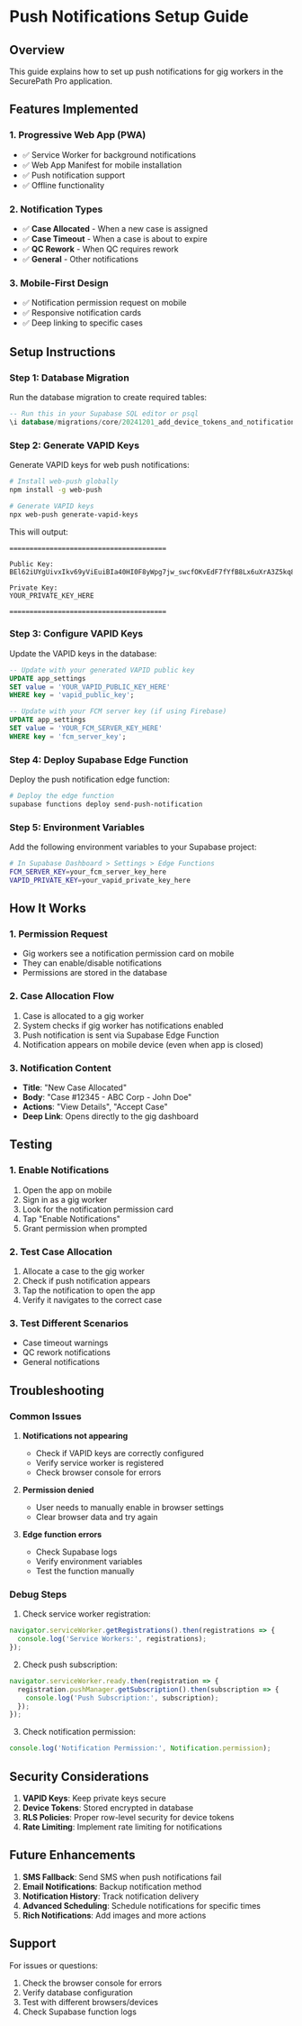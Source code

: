 # Push Notifications Setup Guide

## Overview
This guide explains how to set up push notifications for gig workers in the SecurePath Pro application.

## Features Implemented

### 1. Progressive Web App (PWA)
- ✅ Service Worker for background notifications
- ✅ Web App Manifest for mobile installation
- ✅ Push notification support
- ✅ Offline functionality

### 2. Notification Types
- ✅ **Case Allocated** - When a new case is assigned
- ✅ **Case Timeout** - When a case is about to expire
- ✅ **QC Rework** - When QC requires rework
- ✅ **General** - Other notifications

### 3. Mobile-First Design
- ✅ Notification permission request on mobile
- ✅ Responsive notification cards
- ✅ Deep linking to specific cases

## Setup Instructions

### Step 1: Database Migration
Run the database migration to create required tables:

```sql
-- Run this in your Supabase SQL editor or psql
\i database/migrations/core/20241201_add_device_tokens_and_notification_settings.sql
```

### Step 2: Generate VAPID Keys
Generate VAPID keys for web push notifications:

```bash
# Install web-push globally
npm install -g web-push

# Generate VAPID keys
npx web-push generate-vapid-keys
```

This will output:
```
=======================================

Public Key:
BEl62iUYgUivxIkv69yViEuiBIa40HI0F8yWpg7jw_swcfOKvEdF7fYfB8Lx6uXrA3Z5kq8LQ3oYyU0K9vN2sE

Private Key:
YOUR_PRIVATE_KEY_HERE

=======================================
```

### Step 3: Configure VAPID Keys
Update the VAPID keys in the database:

```sql
-- Update with your generated VAPID public key
UPDATE app_settings 
SET value = 'YOUR_VAPID_PUBLIC_KEY_HERE' 
WHERE key = 'vapid_public_key';

-- Update with your FCM server key (if using Firebase)
UPDATE app_settings 
SET value = 'YOUR_FCM_SERVER_KEY_HERE' 
WHERE key = 'fcm_server_key';
```

### Step 4: Deploy Supabase Edge Function
Deploy the push notification edge function:

```bash
# Deploy the edge function
supabase functions deploy send-push-notification
```

### Step 5: Environment Variables
Add the following environment variables to your Supabase project:

```bash
# In Supabase Dashboard > Settings > Edge Functions
FCM_SERVER_KEY=your_fcm_server_key_here
VAPID_PRIVATE_KEY=your_vapid_private_key_here
```

## How It Works

### 1. Permission Request
- Gig workers see a notification permission card on mobile
- They can enable/disable notifications
- Permissions are stored in the database

### 2. Case Allocation Flow
1. Case is allocated to a gig worker
2. System checks if gig worker has notifications enabled
3. Push notification is sent via Supabase Edge Function
4. Notification appears on mobile device (even when app is closed)

### 3. Notification Content
- **Title**: "New Case Allocated"
- **Body**: "Case #12345 - ABC Corp - John Doe"
- **Actions**: "View Details", "Accept Case"
- **Deep Link**: Opens directly to the gig dashboard

## Testing

### 1. Enable Notifications
1. Open the app on mobile
2. Sign in as a gig worker
3. Look for the notification permission card
4. Tap "Enable Notifications"
5. Grant permission when prompted

### 2. Test Case Allocation
1. Allocate a case to the gig worker
2. Check if push notification appears
3. Tap the notification to open the app
4. Verify it navigates to the correct case

### 3. Test Different Scenarios
- Case timeout warnings
- QC rework notifications
- General notifications

## Troubleshooting

### Common Issues

1. **Notifications not appearing**
   - Check if VAPID keys are correctly configured
   - Verify service worker is registered
   - Check browser console for errors

2. **Permission denied**
   - User needs to manually enable in browser settings
   - Clear browser data and try again

3. **Edge function errors**
   - Check Supabase logs
   - Verify environment variables
   - Test the function manually

### Debug Steps

1. Check service worker registration:
```javascript
navigator.serviceWorker.getRegistrations().then(registrations => {
  console.log('Service Workers:', registrations);
});
```

2. Check push subscription:
```javascript
navigator.serviceWorker.ready.then(registration => {
  registration.pushManager.getSubscription().then(subscription => {
    console.log('Push Subscription:', subscription);
  });
});
```

3. Check notification permission:
```javascript
console.log('Notification Permission:', Notification.permission);
```

## Security Considerations

1. **VAPID Keys**: Keep private keys secure
2. **Device Tokens**: Stored encrypted in database
3. **RLS Policies**: Proper row-level security for device tokens
4. **Rate Limiting**: Implement rate limiting for notifications

## Future Enhancements

1. **SMS Fallback**: Send SMS when push notifications fail
2. **Email Notifications**: Backup notification method
3. **Notification History**: Track notification delivery
4. **Advanced Scheduling**: Schedule notifications for specific times
5. **Rich Notifications**: Add images and more actions

## Support

For issues or questions:
1. Check the browser console for errors
2. Verify database configuration
3. Test with different browsers/devices
4. Check Supabase function logs
